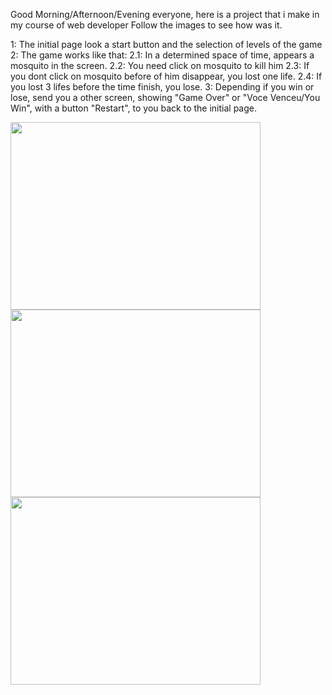 Good Morning/Afternoon/Evening everyone, here is a project that i make in my course of web developer
Follow the images to see how was it.

1: The initial page look a start button and the selection of levels of the game
2: The game works like that:
  2.1: In a determined space of time, appears a mosquito in the screen.
  2.2: You need click on mosquito to kill him
  2.3: If you dont click on mosquito before of him disappear, you lost one life.
  2.4: If you lost 3 lifes before the time finish, you lose.
3: Depending if you win or lose, send you a other screen, showing "Game Over" or "Voce Venceu/You Win", with a button "Restart", to you back to the initial page.

<style>
  img {
  width: 400px;
  height: 300px;
  }
</style>

<img src="img/print1.png">
<img src="img/print2.png">
<img src="img/print3.png">
